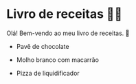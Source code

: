 # Livro de receitas :woman_cook:

Olá! Bem-vendo ao meu livro de receitas. :wave:

- Pavê de chocolate

- Molho branco com macarrão 

- Pizza de liquidificador 

  

  

  
